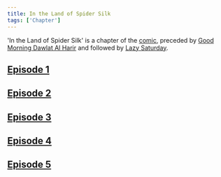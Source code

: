 ```yaml
---
title: In the Land of Spider Silk 
tags: ['Chapter']
---
```

'In the Land of Spider Silk' is a chapter of the [comic](/_wiki/index.md), preceded by [Good Morning Dawlat Al Harir](/_wiki/good-morning-dawlat-al-harir.md) and followed by [Lazy Saturday](/_wiki/lazy-saturday.md).

## [Episode 1](https://tapas.io/episode/1535082)

## [Episode 2](https://tapas.io/episode/1543715)

## [Episode 3](https://tapas.io/episode/1543716)

## [Episode 4](https://tapas.io/episode/1543719)

## [Episode 5](https://tapas.io/episode/1543720)

